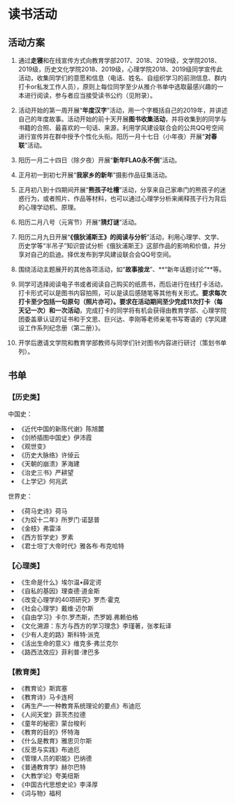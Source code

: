 # 读书活动

## 活动方案

<MyDemo/>

1. 通过**走寝**和在线宣传方式向教育学部2017、2018、2019级，文学院2018、2019级，历史文化学院2018、2019级，心理学院2018、2019级同学宣传此活动，收集同学们的意愿和信息（电话、姓名、自组织学习的前测信息、群内打卡or私发工作人员），原则上每位同学至少从推介书单中选取最感兴趣的一本进行阅读，参与者应当接受读书公约（见附录）。

2. 活动开始的第一周开展“**年度汉字**”活动，用一个字概括自己的2019年，并讲述自己的年度故事。活动开始的前十天开展**图书收集活动**，并将收集到的同学与书籍的合照、最喜欢的一句话、来源，利用学风建设联合会的公共QQ号空间进行宣传并在群中授予个性化头衔。阳历一月十七日（小年夜）开展“**对春联**”活动。

3. 阳历一月二十四日（除夕夜）开展“**新年****FLAG****永不倒**”活动。

4. 正月初一到初七开展“**我家乡的新年**”摄影作品征集活动。

5. 正月初八到十四期间开展“**熊孩子吐槽**”活动，分享来自己家串门的熊孩子的迷惑行为，或者照片、作品等材料，也可以通过心理学分析来阐释孩子行为背后的心理学动机、原理。

6. 阳历二月八号（元宵节）开展“**猜灯谜**”活动。

7. 阳历二月九日开展“**《俄狄浦斯王》的阅读与分析**”活动，利用心理学、文学、历史学等“半吊子”知识尝试分析《俄狄浦斯王》这部作品的影响和价值，并分享对自己的启迪。择优发布到学风建设联合会QQ号空间。

8. 围绕活动主题展开的其他各项活动，如“**故事接龙**”、**“新年话题讨论”**等。

9. 同学可选择阅读电子书或者阅读自己购买的纸质书，而后进行在线打卡活动，打卡形式可以是图书内容拍照，可以是读后感随笔等其他有关形式。**要求每次打卡至少包括一句原句（照片亦可）。要求在活动期间至少完成****11****次打卡（每天记一次）和一次活动**，完成打卡的同学将有机会获得由教育学部、心理学院团委盖章认证的证书和于文思、巨兴达、李刚等老师亲笔书写寄语的《学风建设工作系列纪念册（第二册）》。

10. 开学后邀请文学院和教育学部教师与同学们针对图书内容进行研讨（策划书单列）。

## 书单

### 【历史类】

中国史：

+ 《近代中国的新陈代谢》陈旭麓
+ 《剑桥插图中国史》伊沛霞
+ 《观世变》
+ 《历史大脉络》许倬云
+ 《天朝的崩溃》茅海建
+ 《治史三书》严耕望
+ 《上学记》何兆武

世界史：

+ 《荷马史诗》荷马
+ 《为奴十二年》所罗门·诺瑟普
+ 《金枝》弗雷泽
+ 《西方哲学史》罗素
+ 《君士坦丁大帝时代》雅各布·布克哈特

### 【心理类】

+ 《生命是什么》埃尔温•薛定谔
+ 《自私的基因》理查德·道金斯
+ 《改变心理学的40项研究》罗杰·霍克
+ 《社会心理学》戴维·迈尔斯
+ 《自由学习》卡尔.罗杰斯，杰罗姆.弗赖伯格
+ 《文化溯源：东方与西方的学习理念》李瑾著，张孝耘译
+ 《少有人走的路》斯科特·派克
+ 《活出生命的意义》维克多·弗兰克尔
+ 《路西法效应》菲利普·津巴多

### 【教育类】

+ 《教育论》斯宾塞
+ 《教育诗》马卡连柯
+ 《再生产—一种教育系统理论的要点》布迪厄
+ 《人间天堂》菲茨杰拉德
+ 《童年的秘密》蒙台梭利
+ 《教育的目的》怀特海
+ 《什么是教育》雅思贝尔斯
+ 《反思与实践》布迪厄
+ 《管理人员的职能》巴纳德
+ 《普通教育学》赫尔巴特
+ 《大教学论》夸美纽斯
+ 《中国古代思想史论》李泽厚
+ 《词与物》福柯
